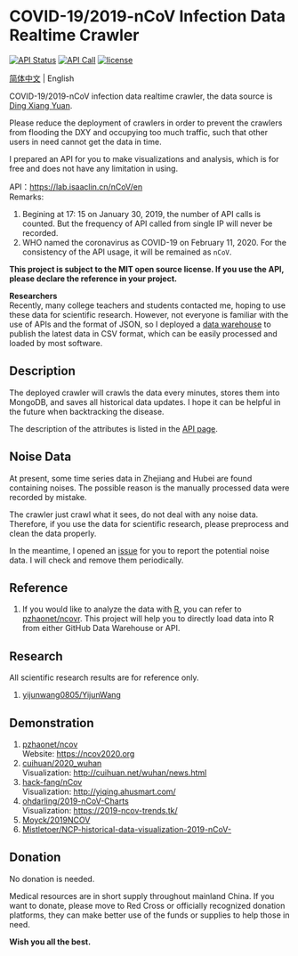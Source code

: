 # COVID-19/2019-nCoV Infection Data Realtime Crawler

[![API Status](https://img.shields.io/website?url=https%3A%2F%2Flab.isaaclin.cn)](https://lab.isaaclin.cn/nCoV/)
[![API Call](https://img.shields.io/badge/dynamic/json?color=orange&label=API%20Call&query=%24.count&url=https%3A%2F%2Flab.isaaclin.cn%2FnCoV%2Fapi%2Fusage)](https://lab.isaaclin.cn/nCoV/)
[![license](https://img.shields.io/github/license/BlankerL/DXY-COVID-19-Crawler)](https://github.com/BlankerL/DXY-COVID-19-Crawler/blob/master/LICENSE)

[简体中文](README.md) | English

COVID-19/2019-nCoV infection data realtime crawler, 
the data source is [Ding Xiang Yuan](https://3g.dxy.cn/newh5/view/pneumonia).

Please reduce the deployment of crawlers in order to prevent the crawlers 
from flooding the DXY and occupying too much traffic, 
such that other users in need cannot get the data in time. 

I prepared an API for you to make visualizations and analysis, 
which is for free and does not have any limitation in using. 

API：https://lab.isaaclin.cn/nCoV/en  
Remarks:  
1. Begining at 17: 15 on January 30, 2019, the number of API calls is counted. 
But the frequency of API called from single IP will never be recorded.
2. WHO named the coronavirus as COVID-19 on February 11, 2020. 
For the consistency of the API usage, it will be remained as `nCoV`.

**This project is subject to the MIT open source license. 
If you use the API, please declare the reference in your project.**

**Researchers**  
Recently, many college teachers and students contacted me, 
hoping to use these data for scientific research. 
However, not everyone is familiar with the use of APIs and the format of JSON, 
so I deployed a [data warehouse](https://github.com/BlankerL/DXY-COVID-19-Data) 
to publish the latest data in CSV format, which can be easily processed and loaded by most software.

## Description
The deployed crawler will crawls the data every minutes, 
stores them into MongoDB, and saves all historical data updates. 
I hope it can be helpful in the future when backtracking the disease.

The description of the attributes is listed in the [API page](https://lab.isaaclin.cn/nCoV/).  

## Noise Data
At present, some time series data in Zhejiang and Hubei are found containing noises. 
The possible reason is the manually processed data were recorded by mistake. 

The crawler just crawl what it sees, do not deal with any noise data. 
Therefore, if you use the data for scientific research, please preprocess and clean the data properly. 

In the meantime, I opened an [issue](https://github.com/BlankerL/DXY-COVID-19-Crawler/issues/34) 
for you to report the potential noise data. I will check and remove them periodically. 

## Reference
1. If you would like to analyze the data with [R](https://www.r-project.org/),
you can refer to [pzhaonet/ncovr](https://github.com/pzhaonet/ncovr).
This project will help you to directly load data into R from either GitHub Data Warehouse or API. 

## Research
All scientific research results are for reference only.
1. [yijunwang0805/YijunWang](https://github.com/yijunwang0805/YijunWang)

## Demonstration
1. [pzhaonet/ncov](https://github.com/pzhaonet/ncov)  
   Website: https://ncov2020.org
2. [cuihuan/2020_wuhan](https://github.com/cuihuan/2020_wuhan)  
   Visualization: http://cuihuan.net/wuhan/news.html
3. [hack-fang/nCov](https://github.com/hack-fang/nCov)  
   Visualization: http://yiqing.ahusmart.com/
4. [ohdarling/2019-nCoV-Charts](https://github.com/ohdarling/2019-nCoV-Charts)  
   Visualization: https://2019-ncov-trends.tk/
5. [Moyck/2019NCOV](https://github.com/Moyck/2019NCOV)
6. [Mistletoer/NCP-historical-data-visualization-2019-nCoV-](https://github.com/Mistletoer/NCP-historical-data-visualization-2019-nCoV-)

## Donation
No donation is needed. 

Medical resources are in short supply throughout mainland China. 
If you want to donate, please move to Red Cross or officially recognized donation platforms, 
they can make better use of the funds or supplies to help those in need.

**Wish you all the best.**
